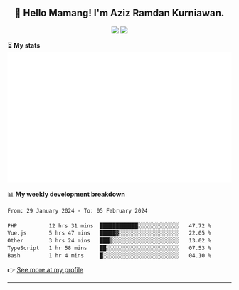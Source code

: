 <h2 align="center">👋 Hello Mamang! I'm Aziz Ramdan Kurniawan.</h2>  
<p align="center">
  <img src="https://komarev.com/ghpvc/?username=azizramdan">
  <img src="https://wakatime.com/badge/user/90056fa0-4c31-4eca-954e-2a3ac05896f9.svg">
</p>
    
⏳ **My stats**  
![](https://raw.githubusercontent.com/azizramdan/github-stats/master/generated/overview.svg#gh-dark-mode-only)

📊 **My weekly development breakdown**
<!--START_SECTION:waka-->

```txt
From: 29 January 2024 - To: 05 February 2024

PHP          12 hrs 31 mins  ████████████░░░░░░░░░░░░░   47.72 %
Vue.js       5 hrs 47 mins   █████▓░░░░░░░░░░░░░░░░░░░   22.05 %
Other        3 hrs 24 mins   ███▒░░░░░░░░░░░░░░░░░░░░░   13.02 %
TypeScript   1 hr 58 mins    ██░░░░░░░░░░░░░░░░░░░░░░░   07.53 %
Bash         1 hr 4 mins     █░░░░░░░░░░░░░░░░░░░░░░░░   04.10 %
```

<!--END_SECTION:waka-->
👉 [See more at my profile](https://wakatime.com/@azizramdan)
***
